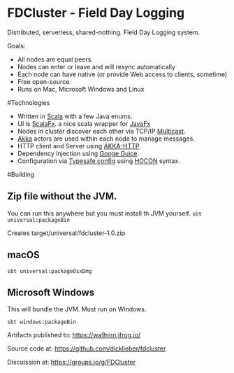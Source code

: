 # FDCluster - Field Day Logging

Distributed, serverless, shared-nothing. Field Day Logging system.

Goals:

* All nodes are equal peers.
* Nodes can enter or leave and will resync automatically
* Each node can have native (or provide Web access to clients, sometime)
* Free open-source
* Runs on Mac, Microsoft Windows and Linux

#Technologies
* Written in [Scala](https://www.scala-lang.org) with a few Java enums.
* UI is [ScalaFx](http://www.scalafx.org). a nice scala wrapper for [JavaFx](https://openjfx.io)
* Nodes in cluster discover each other via TCP/IP [Multicast](https://en.wikipedia.org/wiki/Multicast).
* [Akka](https://akka.io) actors are used within each node to manage messages.
* HTTP client and Server using [AKKA-HTTP](https://doc.akka.io/docs/akka-http/current/index.html).
* Dependency injection using [Googe Guice](https://github.com/google/guice).
* Configuration via [Typesafe config](https://github.com/lightbend/config) using [HOCON](https://en.wikipedia.org/wiki/HOCON) syntax.




#Building
  
## Zip file without the JVM. 
You can run this anywhere but you must install th JVM yourself.
`sbt universal:packageBin`

Creates target/universal/fdcluster-1.0.zip

## macOS
`sbt universal:packageOsxDmg`

## Microsoft Windows
This will bundle the JVM. Must run on Windows.

`sbt windows:packageBin`

Artifacts published to: https://wa9nnn.jfrog.io/

Source code at: https://github.com/dicklieber/fdcluster

Discuission at: https://groups.io/g/FDCluster


